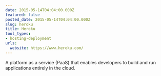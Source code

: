 ```yaml
---
date: 2015-05-14T04:04:00.000Z
featured: false
posted_date: 2015-05-14T04:04:00.000Z
slug: heroku
title: Heroku
tool_types:
- hosting-deployment
urls:
  website: https://www.heroku.com/
---
```


A platform as a service (PaaS) that enables developers to build and run applications entirely in the cloud.




